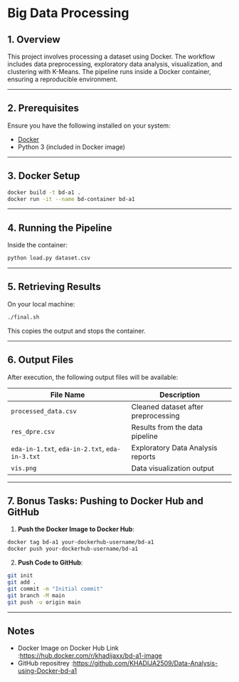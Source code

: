 # **Big Data Processing**

## **1. Overview**  
This project involves processing a dataset using Docker. The workflow includes data preprocessing, exploratory data analysis, visualization, and clustering with K-Means. The pipeline runs inside a Docker container, ensuring a reproducible environment.

---

## **2. Prerequisites**  
Ensure you have the following installed on your system:  
- [Docker](https://www.docker.com/get-started)  
- Python 3 (included in Docker image)  

---

## **3. Docker Setup** 
```bash 
docker build -t bd-a1 . 
docker run -it --name bd-container bd-a1 
``` 
 
---

## **4. Running the Pipeline** 
Inside the container: 
```bash 
python load.py dataset.csv 
``` 
 
---

## **5. Retrieving Results** 
On your local machine: 
```bash 
./final.sh 
``` 
This copies the output and stops the container. 

---

## 6. Output Files
After execution, the following output files will be available:

| File Name               | Description                                      |
|-------------------------|--------------------------------------------------|
| `processed_data.csv`    | Cleaned dataset after preprocessing             |
| `res_dpre.csv`         | Results from the data pipeline                   |
| `eda-in-1.txt`, `eda-in-2.txt`, `eda-in-3.txt` | Exploratory Data Analysis reports |
| `vis.png`              | Data visualization output                        |

---

## 7. Bonus Tasks: Pushing to Docker Hub and GitHub

1. **Push the Docker Image to Docker Hub**: 
```bash 
docker tag bd-a1 your-dockerhub-username/bd-a1 
docker push your-dockerhub-username/bd-a1 
``` 
 
2. **Push Code to GitHub**: 
```bash 
git init 
git add . 
git commit -m "Initial commit" 
git branch -M main 
git push -u origin main 
``` 

---

## Notes

-  Docker Image on Docker Hub Link :https://hub.docker.com/r/khadijaxx/bd-a1-image
-  GitHub repositrey :https://github.com/KHADIJA2509/Data-Analysis-using-Docker-bd-a1

